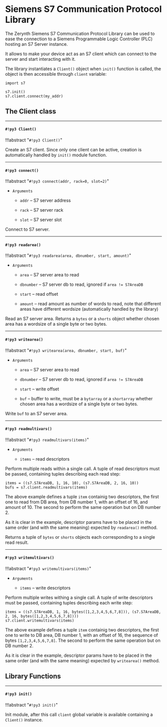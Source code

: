 # Siemens S7 Communication Protocol Library

The Zerynth Siemens S7 Communication Protocol Library can be used to ease the connection to a Siemens Programmable Logic Controller (PLC) hosting an S7 Server instance.

It allows to make your device act as an S7 client which can connect to the server and start interacting with it.

The library instantiates a `Client()` object when `init()` function is called, the object is then accessible through `client` variable:

```
import s7

s7.init()
s7.client.connect(my_addr)
```

## The Client class


---
#### `#!py3 Client()`

!!!abstract "`#!py3 Client()`"

Create an S7 client.
Since only one client can be active, creation is automatically handled by `init()` module function.


---
#### `#!py3 connect()`

!!!abstract "`#!py3 connect(addr, rack=0, slot=2)`"


* ```Arguments```

    
    * ```addr``` – S7 server address


    * ```rack``` – S7 server rack


    * ```slot``` – S7 server slot


Connect to S7 server.


---
#### `#!py3 readarea()`

!!!abstract "`#!py3 readarea(area, dbnumber, start, amount)`"


* ```Arguments```

    
    * ```area``` – S7 server area to read


    * ```dbnumber``` – S7 server db to read, ignored if `area != S7AreaDB`


    * ```start``` – read offset


    * ```amount``` – read amount as number of words to read, note that different areas have different wordsize (automatically handled by the library)


Read an S7 server area.
Returns a `bytes` or a `shorts` object whether chosen area has a wordsize of a single byte or two bytes.


---
#### `#!py3 writearea()`

!!!abstract "`#!py3 writearea(area, dbnumber, start, buf)`"


* ```Arguments```

    
    * ```area``` – S7 server area to read


    * ```dbnumber``` – S7 server db to read, ignored if `area != S7AreaDB`


    * ```start``` – write offset


    * ```buf``` – buffer to write, must be a `bytarray` or a `shortarray` whether chosen area has a wordsize of a single byte or two bytes.


Write `buf` to an S7 server area.


---
#### `#!py3 readmultivars()`

!!!abstract "`#!py3 readmultivars(items)`"


* ```Arguments```

    
    * ```items``` – read descriptors


Perform multiple reads within a single call.
A tuple of read descriptors must be passed, containing tuples describing each read step:

```
items = ((s7.S7AreaDB, 1, 16, 10), (s7.S7AreaDB, 2, 16, 10))
bufs = s7.client.readmultivars(items)
```

The above example defines a tuple `item` containig two descriptors, the first one to read from DB area, from DB number 1, with an offset of 16, and amount of 10.
The second to perform the same operation but on DB number 2.

As it is clear in the example, descriptor params have to be placed in the same order (and with the same meaning) expected by `readarea()` method.

Returns a tuple of `bytes` or `shorts` objects each corresponding to a single read result.


---
#### `#!py3 writemultivars()`

!!!abstract "`#!py3 writemultivars(items)`"


* ```Arguments```

    
    * ```items``` – write descriptors


Perform multiple writes withing a single call.
A tuple of write descriptors must be passed, containing tuples describing each write step:

```
items = ((s7.S7AreaDB, 1, 16, bytes([1,2,3,4,5,6,7,8])), (s7.S7AreaDB, 2, 16, bytes([1,2,3,4,5,6,7,8])))
s7.client.writemultivars(items)
```

The above example defines a tuple `item` containig two descriptors, the first one to write to DB area, DB number 1, with an offset of 16, the sequence of bytes `[1,2,3,4,5,6,7,8]`.
The second to perform the same operation but on DB number 2.

As it is clear in the example, descriptor params have to be placed in the same order (and with the same meaning) expected by `writearea()` method.

## Library Functions


---
#### `#!py3 init()`

!!!abstract "`#!py3 init()`"

Init module, after this call `client` global variable is available containing a `Client()` instance.
